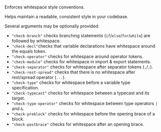 Enforces whitespace style conventions.

Helps maintain a readable, consistent style in your codebase.


Several arguments may be optionally provided:

* `"check-branch"` checks branching statements (`if`/`else`/`for`/`while`) are followed by whitespace.
* `"check-decl"`checks that variable declarations have whitespace around the equals token.
* `"check-operator"` checks for whitespace around operator tokens.
* `"check-module"` checks for whitespace in import & export statements.
* `"check-separator"` checks for whitespace after separator tokens (`,`/`;`).
* `"check-rest-spread"` checks that there is no whitespace after rest/spread operator (`...`).
* `"check-type"` checks for whitespace before a variable type specification.
* `"check-typecast"` checks for whitespace between a typecast and its target.
* `"check-type-operator"` checks for whitespace between type operators `|` and `&`.
* `"check-preblock"` checks for whitespace before the opening brace of a block.
* `"check-postbrace"` checks for whitespace after an opening brace.